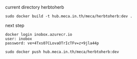 current directory herbtoherb
```
sudo docker build -t hub.meca.in.th/meca/herbtoherb:dev .
```

next step
```
docker login inobox.azurecr.io
user: inobox
password: ve+4Txs07CLovaOTrIcTFv=z+9jla44p

sudo docker push hub.meca.in.th/meca/herbtoherb:dev
```